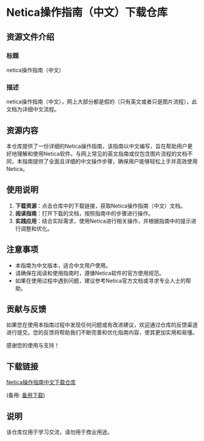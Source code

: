 # Netica操作指南（中文）下载仓库

## 资源文件介绍

### 标题
netica操作指南（中文）

### 描述
netica操作指南（中文），网上大部分都是假的（只有英文或者只是图片流程），此文档为详细中文流程。

## 资源内容

本仓库提供了一份详细的Netica操作指南，该指南以中文编写，旨在帮助用户更好地理解和使用Netica软件。与网上常见的英文指南或仅包含图片流程的文档不同，本指南提供了全面且详细的中文操作步骤，确保用户能够轻松上手并高效使用Netica。

## 使用说明

1. **下载资源**：点击仓库中的下载链接，获取Netica操作指南（中文）文档。
2. **阅读指南**：打开下载的文档，按照指南中的步骤进行操作。
3. **实践应用**：结合实际需求，使用Netica进行相关操作，并根据指南中的提示进行调整和优化。

## 注意事项

- 本指南为中文版本，适合中文用户使用。
- 请确保在阅读和使用指南时，遵循Netica软件的官方使用规范。
- 如果在使用过程中遇到问题，建议参考Netica官方文档或寻求专业人士的帮助。

## 贡献与反馈

如果您在使用本指南过程中发现任何问题或有改进建议，欢迎通过仓库的反馈渠道进行提交。您的反馈将帮助我们不断完善和优化指南内容，使其更加实用和易懂。

感谢您的使用与支持！

## 下载链接
[Netica操作指南中文下载仓库](https://pan.quark.cn/s/f989c14d866b) 

(备用: [备用下载](https://pan.baidu.com/s/1n0ZJrSD_EcDF1Ys6xbuz3Q?pwd=1234))

## 说明

该仓库仅用于学习交流，请勿用于商业用途。
